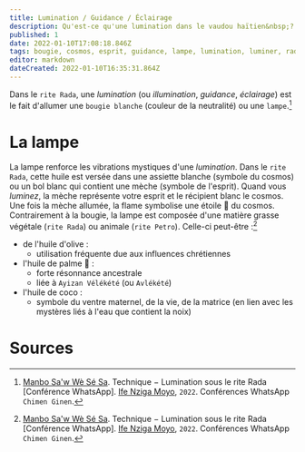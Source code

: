 ```yaml
---
title: Lumination / Guidance / Éclairage
description: Qu'est-ce qu'une lumination dans le vaudou haïtien&nbsp;?
published: 1
date: 2022-01-10T17:08:18.846Z
tags: bougie, cosmos, esprit, guidance, lampe, lumination, luminer, rada, rite rada, spiritualité afro-caribéenne, spiritualité haïtienne, spiritualité vaudou, spiritualité vaudou haïtienne, vaudou, vaudou haïtien, éclairage, étoile
editor: markdown
dateCreated: 2022-01-10T16:35:31.864Z
---
```


Dans le `rite Rada`, une *lumination* (ou *illumination*, *guidance*, *éclairage*) est le fait d'allumer une `bougie blanche` (couleur de la neutralité) ou une `lampe`.[^1]

# La lampe

La lampe renforce les vibrations mystiques d'une *lumination*.
Dans le `rite Rada`, cette huile est versée dans une assiette blanche (symbole du cosmos) ou un bol blanc qui contient une mèche (symbole de l'esprit). Quand vous *luminez*, la mèche représente votre esprit et le récipient blanc le cosmos. Une fois la mèche allumée, la flame symbolise une étoile :star2: du cosmos.
Contrairement à la bougie, la lampe est composée d'une matière grasse végétale (`rite Rada`) ou animale (`rite Petro`). Celle-ci peut-être :[^1]
* de l'huile d'olive :
	* utilisation fréquente due aux influences chrétiennes
* l'huile de palme :palm_tree: :
	* forte résonnance ancestrale
  * liée à `Ayizan Vélékété` (ou `Avlékété`)
* l'huile de coco :
	* symbole du ventre maternel, de la vie, de la matrice (en lien avec les mystères liés à l'eau que contient la noix)

# Sources

[^1]:  [Manbo Sa'w Wè Sé Sa](https://www.facebook.com/rosmywaystv). Technique − Lumination sous le rite Rada [Conférence WhatsApp]. [Ife Nziga Moyo](https://www.facebook.com/IF%C3%89-Nzinga-Moyo-102447998373899/), `2022`. Conférences WhatsApp `Chimen Ginen`.